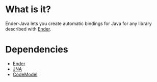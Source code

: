 What is it?
===========
Ender-Java lets you create automatic bindings for Java for any library described with [Ender](https://github.com/turran/ender).

Dependencies
============
+ [Ender](https://github.com/turran/ender)
+ [JNA](https://github.com/twall/jna/)
+ [CodeModel](https://codemodel.java.net/)

